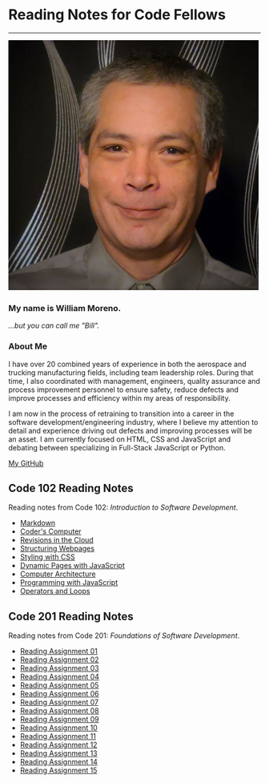 # Reading Notes for Code Fellows

---

![Profile Pic](billprofile1020.jpg)

### My name is William Moreno.

_...but you can call me "Bill"._

### About Me

I have over 20 combined years of experience in both the aerospace and trucking manufacturing
fields, including team leadership roles. During that time, I also coordinated with management, engineers,
quality assurance and process improvement personnel to ensure safety, reduce defects and improve
processes and efficiency within my areas of responsibility.

I am now in the process of retraining to transition into a career in the software
development/engineering industry, where I believe my attention to detail and experience driving out defects
and improving processes will be an asset. I am currently focused on HTML, CSS and JavaScript and
debating between specializing in Full-Stack JavaScript or Python.

[My GitHub](https://github.com/William-Moreno)

## Code 102 Reading Notes

Reading notes from Code 102: _Introduction to Software Development_.

- [Markdown](markdown.md)
- [Coder's Computer](coders_computer.md)
- [Revisions in the Cloud](revisions_in_the_cloud.md)
- [Structuring Webpages](structuring_webpages.md)
- [Styling with CSS](css_styling.md)
- [Dynamic Pages with JavaScript](dynamic_pages.md)
- [Computer Architecture](computer_architecture.md)
- [Programming with JavaScript](programming_javascript.md)
- [Operators and Loops](operators_loops.md)

## Code 201 Reading Notes

Reading notes from Code 201: _Foundations of Software Development_.

- [Reading Assignment 01]()
- [Reading Assignment 02]()
- [Reading Assignment 03]()
- [Reading Assignment 04]()
- [Reading Assignment 05]()
- [Reading Assignment 06]()
- [Reading Assignment 07]()
- [Reading Assignment 08]()
- [Reading Assignment 09]()
- [Reading Assignment 10]()
- [Reading Assignment 11]()
- [Reading Assignment 12]()
- [Reading Assignment 13]()
- [Reading Assignment 14]()
- [Reading Assignment 15]()
